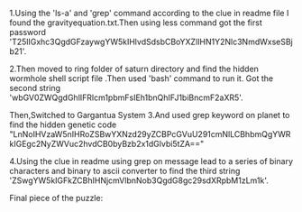 ﻿1.Using the 'ls-a' and 'grep' command according to the clue in readme file I found the gravityequation.txt.Then using less command got the first password 'T25lIGxhc3QgdGFzaywgYW5kIHlvdSdsbCBoYXZlIHN1Y2Nlc3NmdWxseSBjb21'.

2.Then moved to ring folder of saturn directory and find the hidden wormhole shell script file .Then used 'bash' command to run it.
Got the second string 'wbGV0ZWQgdGhlIFRlcm1pbmFsIEh1bnQhIFJ1biBncmF2aXR5'.

Then,Switched to Gargantua System 
3.And used grep keyword on planet to find the hidden genetic code
"LnNoIHVzaW5nIHRoZSBwYXNzd29yZCBPcGVuU291cmNlLCBhbmQgYWRkIGEgc2NyZWVuc2hvdCB0byBzb2x1dGlvbi5tZA=="



4.Using the clue in readme using grep on message lead to a series of binary characters and binary to ascii converter to find the third string 'ZSwgYW5kIGFkZCBhIHNjcmVlbnNob3QgdG8gc29sdXRpbM1zLm1k'.









Final piece of the puzzle:














